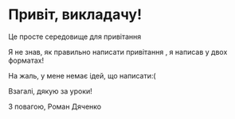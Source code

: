 # Привіт, викладачу!

Це просте середовище для привітання

Я не знав, як правильно написати привітання , я написав у двох форматах!

На жаль, у мене немає ідей, що написати:(

Взагалі, дякую за уроки!

З повагою, Роман Дяченко
